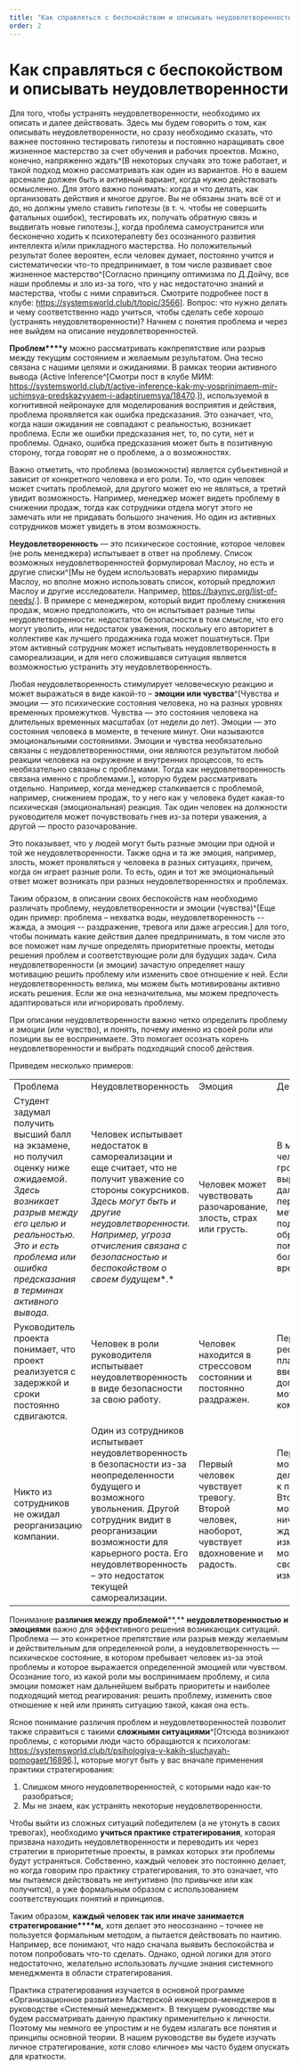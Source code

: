 ```yaml
---
title: "Как справляться с беспокойством и описывать неудовлетворенности"
order: 2
---
```


# Как справляться с беспокойством и описывать неудовлетворенности

Для того, чтобы устранять неудовлетворенности, необходимо их описать и далее действовать. Здесь мы будем говорить о том, как описывать неудовлетворенности, но сразу необходимо сказать, что важнее постоянно тестировать гипотезы и постоянно наращивать свое жизненное мастерство за счет обучения и рабочих проектов. Можно, конечно, напряженно ждать^[В некоторых случаях это тоже работает, и такой подход можно рассматривать как один из вариантов. Но в вашем арсенале должен быть и активный вариант, когда нужно действовать осмысленно. Для этого важно понимать: когда и что делать, как организовать действия и многое другое. Вы не обязаны знать всё от и до, но должны умело ставить гипотезы (в т. ч. чтобы не совершить фатальных ошибок), тестировать их, получать обратную связь и выдвигать новые гипотезы.], когда проблема самоустранится или бесконечно ходить к психотерапевту без осознанного развития интеллекта и/или прикладного мастерства. Но положительный результат более вероятен, если человек думает, постоянно учится и систематически что-то предпринимает, в том числе развивает свое жизненное мастерство^[Согласно принципу оптимизма по Д.Дойчу, все наши проблемы и зло из-за того, что у нас недостаточно знаний и мастерства, чтобы с ними справиться. Смотрите подробнее пост в клубе: <https://systemsworld.club/t/topic/3566>]. Вопрос: что нужно делать и чему соответственно надо учиться, чтобы сделать себе хорошо (устранять неудовлетворенности)? Начнем с понятия проблема и через нее выйдем на описание неудовлетворенностей.

**Проблем****у** можно рассматривать какпрепятствие или разрыв между текущим состоянием и желаемым результатом. Она тесно связана с нашими целями и ожиданиями. В рамках теории активного вывода (Active Inference^[Смотри пост в клубе МИМ: <https://systemsworld.club/t/active-inference-kak-my-vosprinimaem-mir-uchimsya-predskazyvaem-i-adaptiruemsya/18470>.]), используемой в когнитивной нейронауке для моделирования восприятия и действия, проблема проявляется как ошибка предсказания. Это означает, что, когда наши ожидания не совпадают с реальностью, возникает проблема. Если же ошибки предсказания нет, то, по сути, нет и проблемы. Однако, ошибка предсказания может быть в позитивную сторону, тогда говорят не о проблеме, а о возможностях.

Важно отметить, что проблема (возможности) является субъективной и зависит от конкретного человека и его роли. То, что один человек может считать проблемой, для другого может ею не являться, а третий увидит возможность. Например, менеджер может видеть проблему в снижении продаж, тогда как сотрудники отдела могут этого не замечать или не придавать большого значения. Но один из активных сотрудников может увидеть в этом возможность.

**Неудовлетворенность** — это психическое состояние, которое человек (не роль менеджера) испытывает в ответ на проблему. Список возможных неудовлетворенностей формулировал Маслоу, но есть и другие списки^[Мы не будем использовать иерархию пирамиды Маслоу, но вполне можно использовать список, который предложил Маслоу и другие исследователи. Например, <https://baynvc.org/list-of-needs/>.]. В примере с менеджером, который видит проблему снижения продаж, можно предположить, что он испытывает разные типы неудовлетворенности: недостаток безопасности в том смысле, что его могут уволить, или недостаток уважения, поскольку его авторитет в коллективе как лучшего продажника года может пошатнуться. При этом активный сотрудник может испытывать неудовлетворенность в самореализации, и для него сложившаяся ситуация является возможностью устранить эту неудовлетворенность.

Любая неудовлетворенность стимулирует человеческую реакцию и может выражаться в виде какой-то – **эмоции или чувства**^[Чувства и эмоции — это психические состояния человека, но на разных уровнях временных промежутков. Чувства — это состояния человека на длительных временных масштабах (от недели до лет). Эмоции — это состояния человека в моменте, в течение минут. Они называются эмоциональными состояниями. Эмоции и чувства необязательно связаны с неудовлетворенностями, они являются результатом любой реакции человека на окружение и внутренних процессов, то есть необязательно связаны с проблемами. Тогда как неудовлетворенность связана именно с проблемами.]**,** которую будем рассматривать отдельно. Например, когда менеджер сталкивается с проблемой, например, снижением продаж, то у него как у человека будет какая-то психическая (эмоциональная) реакция. Так один человек на должности руководителя может почувствовать гнев из-за потери уважения, а другой — просто разочарование.

Это показывает, что у людей могут быть разные эмоции при одной и той же неудовлетворенности. Также одна и та же эмоция, например, злость, может проявляться у человека в разных ситуациях, причем, когда он играет разные роли. То есть, один и тот же эмоциональный ответ может возникать при разных неудовлетворенностях и проблемах.

Таким образом, в описании своих беспокойств нам необходимо различать проблему, неудовлетворенности и эмоции (чувства)^[Еще один пример: проблема – нехватка воды, неудовлетворенность -- жажда, а эмоция -- раздражение, тревога или даже агрессия.] для того, чтобы понимать какие действия далее предпринимать, в том числе это все поможет нам лучше определять приоритетные проекты, методы решения проблем и соответствующие роли для будущих задач. Сила неудовлетворенности (и эмоции) зачастую определяет нашу мотивацию решить проблему или изменить свое отношение к ней. Если неудовлетворенность велика, мы можем быть мотивированы активно искать решения. Если же она незначительна, мы можем предпочесть адаптироваться или игнорировать проблему.

При описании неудовлетворенности важно четко определить проблему и эмоции (или чувство), и понять, почему именно из своей роли или позиции вы ее воспринимаете. Это помогает осознать корень неудовлетворенности и выбрать подходящий способ действия.

Приведем несколько примеров:

|  |  |  |  |
| --- | --- | --- | --- |
| Проблема | Неудовлетворенность | Эмоция | Действия |
| Студент задумал получить высший балл на экзамене, но получил оценку ниже ожидаемой.  *Здесь возникает разрыв между его целью и реальностью. Это и есть проблема или* *ошибка предсказания в терминах активного вывода.* | Человек испытывает недостаток в самореализации и еще считает, что не получит уважение со стороны сокурсников.  *Здесь могут быть и другие неудовлетворенности. Например, угроза отчисления связана с безопасностью и беспокойством о своем будущем**.* | Человек может чувствовать разочарование, злость, страх или грусть. | В моменте человек может громко выругаться, а далее он может пересмотреть методы подготовки, обратиться за помощью или больше уделять времени учебе. |
| Руководитель проекта понимает, что проект реализуется с задержкой и сроки постоянно сдвигаются. | Человек в роли руководителя испытывает неудовлетворенность в виде безопасности за свою работу. | Человек находится в стрессовом состоянии и постоянно раздражен. | Перераспределить ресурсы, изменить план работ или ввести дополнительную мотивацию команды. |
| Никто из сотрудников не ожидал реорганизацию компании. | Один из сотрудников испытывает неудовлетворенность в безопасности из-за неопределенности будущего и возможного увольнения.  Другой сотрудник видит в реорганизации возможности для карьерного роста. Его неудовлетворенность – это недостаток текущей самореализации. | Первый человек чувствует тревогу.  Второй человек, наоборот, чувствует вдохновение и радость. | Первый человек может ничего не делать (или ходить к психотерапевту).  Второй человек может тоже ничего не делать и ждать позитивных изменений, но может предложить свои идеи по изменениям. |

Понимание **различия между проблемой****,** **неудовлетворенностью** **и эмоциями** важно для эффективного решения возникающих ситуаций. Проблема — это конкретное препятствие или разрыв между желаемым и действительным для определенной роли, а неудовлетворенность — психическое состояние, в котором пребывает человек из-за этой проблемы и которое выражается определенной эмоцией или чувством. Осознание того, из какой роли мы воспринимаем проблему, и сила эмоции поможет нам дальнейшем выбрать приоритеты и наиболее подходящий метод реагирования: решить проблему, изменить свое отношение к ней или принять ситуацию такой, какая она есть.

Ясное понимание различия проблем и неудовлетворенностей позволит также справиться с такими **сложными ситуациями**^[Отсюда возникают проблемы, с которыми люди часто обращаются к психологам: <https://systemsworld.club/t/psihologiya-v-kakih-sluchayah-pomogaet/16896>.]**,** которые могут быть у вас вначале применения практики стратегирования:

1. Слишком много неудовлетворенностей, с которыми надо как-то разобраться;
2. Мы не знаем, как устранять некоторые неудовлетворенности.

Чтобы выйти из сложных ситуаций победителем (а не утонуть в своих тревогах), необходимо **учиться практике стратегирования**, которая призвана находить неудовлетворенности и переводить их через стратегии в приоритетные проекты, в рамках которых эти проблемы будут устраняться. Собственно, каждый человек это постоянно делает, но когда говорим про практику стратегирования, то это означает, что мы пытаемся действовать не интуитивно (по привычке или как получится), а уже формальным образом с использованием соответствующих понятий и принципов.

Таким образом, **каждый человек так или иначе занимается стратегирование****м,** хотя делает это неосознанно – точнее не пользуется формальным методом, а пытается действовать по наитию. Например, все понимают, что надо сначала выявить беспокойства и потом попробовать что-то сделать. Однако, одной логики для этого недостаточно, желательно использовать лучшие знания системного менеджмента в области стратегирования.

Практика стратегирования изучается в основной программе «Организационное развитие» Мастерской инженеров-менеджеров в руководстве «Системный менеджмент». В текущем руководстве мы будем рассматривать данную практику применительно к личности. Поэтому мы немного ее упростим и не будем излагать все понятия и принципы основной теории. В нашем руководстве вы будете изучать личное стратегирование, хотя слово «личное» мы часто будем опускать для краткости.